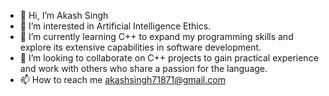 - 👋 Hi, I’m Akash Singh
- 👀 I’m interested in Artificial Intelligence Ethics.
- 🌱 I’m currently learning C++ to expand my programming skills and explore its extensive capabilities in software development.
- 💞️ I’m looking to collaborate on C++ projects to gain practical experience and work with others who share a passion for the language.
- 📫 How to reach me akashsingh71871@gmail.com

<!---
punitttt0111/punitttt0111 is a ✨ special ✨ repository because its `README.md` (this file) appears on your GitHub profile.
You can click the Preview link to take a look at your changes.
--->
